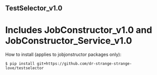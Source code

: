 ## TestSelector_v1.0

# Includes JobConstructor_v1.0 and JobConstructor_Service_v1.0

How to install (applies to jobjonstructor packages only):

```
$ pip install git+https://github.com/dr-strange-strange-love/testselector
```
